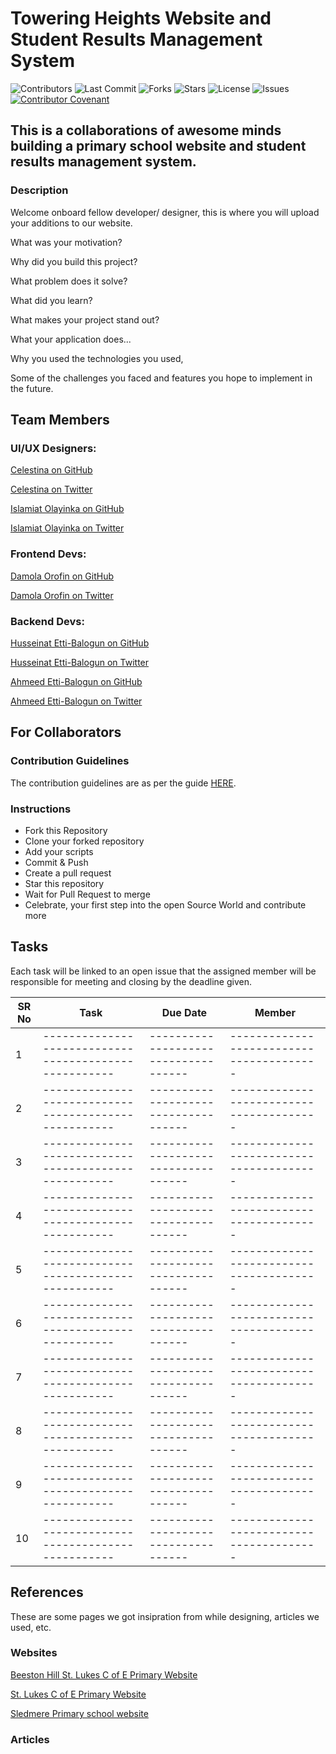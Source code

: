 # Towering Heights Website and Student Results Management System

![Contributors](https://img.shields.io/github/contributors/balotofi/toweringheights)
![Last Commit](https://img.shields.io/github/last-commit/balotofi/toweringheights)
![Forks](https://img.shields.io/github/forks/balotofi/toweringheights)
![Stars](https://img.shields.io/github/stars/balotofi/toweringheights)
![License](https://img.shields.io/github/license/balotofi/toweringheights)
![Issues](https://img.shields.io/github/issues/balotofi/toweringheights)
[![Contributor Covenant](https://img.shields.io/badge/Contributor%20Covenant-2.0-4baaaa.svg)](https://github.com/balotofi/toweringheights/CODE_OF_CONDUCT.md)

## This is a collaborations of awesome minds building a primary school website and student results management system.

### Description

Welcome onboard fellow developer/ designer, this is where you will upload your additions to our website.

What was your motivation?

Why did you build this project?

What problem does it solve?

What did you learn?

What makes your project stand out?

What your application does...

Why you used the technologies you used,

Some of the challenges you faced and features you hope to implement in the future.


## Team Members

### UI/UX Designers:

[Celestina on GitHub](https://www.github.com/celestinaa)

[Celestina on Twitter](https://www.github.com/celestinaa)


[Islamiat Olayinka on GitHub](https://www.github.com/islamiah)

[Islamiat Olayinka on Twitter](https://www.github.com/islamiah)

### Frontend Devs:

[Damola Orofin on GitHub](https://www.github.com/meekunn)

[Damola Orofin on Twitter](https://www.github.com/meekunn)

### Backend Devs:

[Husseinat Etti-Balogun on GitHub](https://www.github.com/balotofi)

[Husseinat Etti-Balogun on Twitter](https://www.twitter.com/balotofi)


[Ahmeed Etti-Balogun on GitHub](https://www.github.com/balofire)

[Ahmeed Etti-Balogun on Twitter](https://www.github.com/balofire)


## For Collaborators

### Contribution Guidelines

The contribution guidelines are as per the guide [HERE](https://github.com/balotofi/toweringheights/blob/main/CONTRIBUTING.md).

### Instructions

- Fork this Repository
- Clone your forked repository
- Add your scripts
- Commit & Push
- Create a pull request
- Star this repository
- Wait for Pull Request to merge
- Celebrate, your first step into the open Source World and contribute more  


## Tasks

Each task will be linked to an open issue that the assigned member will be responsible for meeting and closing by the deadline given.


| SR No | Task | Due Date | Member |
| ----- | ----- | ----- | ----- |
| 1     | ----------------------------------------------------- | ------------------------------------ | ---------------------------------------- |
| 2     | ----------------------------------------------------- | ------------------------------------ | ---------------------------------------- |
| 3     | ----------------------------------------------------- | ------------------------------------ | ---------------------------------------- |
| 4     | ----------------------------------------------------- | ------------------------------------ | ---------------------------------------- |
| 5     | ----------------------------------------------------- | ------------------------------------ | ---------------------------------------- |
| 6     | ----------------------------------------------------- | ------------------------------------ | ---------------------------------------- |
| 7     | ----------------------------------------------------- | ------------------------------------ | ---------------------------------------- |
| 8     | ----------------------------------------------------- | ------------------------------------ | ---------------------------------------- |
| 9     | ----------------------------------------------------- | ------------------------------------ | ---------------------------------------- |
| 10    | ----------------------------------------------------- | ------------------------------------ | ---------------------------------------- |


## References

These are some pages we got insipration from while designing, articles we used, etc.

### Websites

[Beeston Hill St. Lukes C of E Primary Website](https://bsl.leeds.sch.uk/)

[St. Lukes C of E Primary Website](https://www.stlukes.kingston.sch.uk/page/?title=Welcome&pid=121)

[Sledmere Primary school website](https://www.sledmere.org/)

### Articles
